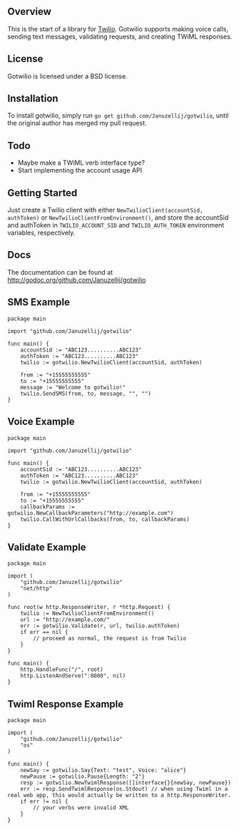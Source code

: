 ## Overview
This is the start of a library for [Twilio](http://www.twilio.com/). Gotwilio supports making voice calls, sending text messages, validating requests, and creating TWiML responses.

## License
Gotwilio is licensed under a BSD license.

## Installation
To install gotwilio, simply run `go get github.com/Januzellij/gotwilio`, until the original author has merged my pull request.

## Todo
* Maybe make a TWiML verb interface type?
* Start implementing the account usage API

## Getting Started
Just create a Twilio client with either `NewTwilioClient(accountSid, authToken)` or `NewTwilioClientFromEnvironment()`, and store the accountSid and authToken in `TWILIO_ACCOUNT_SID` and `TWILIO_AUTH_TOKEN` environment variables, respectively.

## Docs
The documentation can be found at http://godoc.org/github.com/Januzellij/gotwilio

## SMS Example

	package main

	import "github.com/Januzellij/gotwilio"

	func main() {
		accountSid := "ABC123..........ABC123"
		authToken := "ABC123..........ABC123"
		twilio := gotwilio.NewTwilioClient(accountSid, authToken)

		from := "+15555555555"
		to := "+15555555555"
		message := "Welcome to gotwilio!"
		twilio.SendSMS(from, to, message, "", "")
	}
	
## Voice Example

	package main

	import "github.com/Januzellij/gotwilio"

	func main() {
		accountSid := "ABC123..........ABC123"
		authToken := "ABC123..........ABC123"
		twilio := gotwilio.NewTwilioClient(accountSid, authToken)

		from := "+15555555555"
		to := "+15555555555"
		callbackParams := gotwilio.NewCallbackParameters("http://example.com")
		twilio.CallWithUrlCallbacks(from, to, callbackParams)
	}

## Validate Example

	package main

	import (
		"github.com/Januzellij/gotwilio"
		"net/http"
	)

	func root(w http.ResponseWriter, r *http.Request) {
		twilio := NewTwilioClientFromEnvironment()
		url := "http://example.com/"
		err := gotwilio.Validate(r, url, twilio.authToken)
		if err == nil {
			// proceed as normal, the request is from Twilio
		}
	}

	func main() {
		http.HandleFunc("/", root)
		http.ListenAndServe(":8080", nil)
	}

## Twiml Response Example

	package main

	import (
		"github.com/Januzellij/gotwilio"
		"os"
	)
	
	func main() {
		newSay := gotwilio.Say{Text: "test", Voice: "alice"}
		newPause := gotwilio.Pause{Length: "2"}
		resp := gotwilio.NewTwimlResponse([]interface{}{newSay, newPause})
		err := resp.SendTwimlResponse(os.Stdout) // when using Twiml in a real web app, this would actually be written to a http.ResponseWriter.
		if err != nil {
			// your verbs were invalid XML
		}
	}